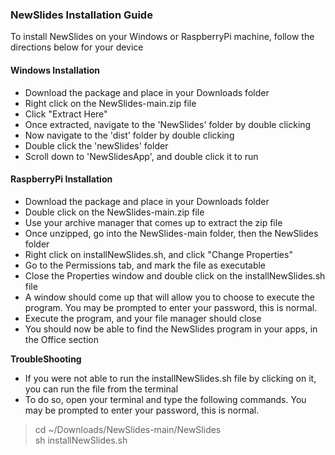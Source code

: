 ### NewSlides Installation Guide
To install NewSlides on your Windows or RaspberryPi machine, follow the directions below for your device

#### Windows Installation
- Download the package and place in your Downloads folder
- Right click on the NewSlides-main.zip file
- Click "Extract Here"
- Once extracted, navigate to the 'NewSlides' folder by double clicking
- Now navigate to the 'dist' folder by double clicking
- Double click the 'newSlides' folder
- Scroll down to 'NewSlidesApp', and double click it to run

#### RaspberryPi Installation
- Download the package and place in your Downloads folder
- Double click on the NewSlides-main.zip file
- Use your archive manager that comes up to extract the zip file
- Once unzipped, go into the NewSlides-main folder, then the NewSlides folder
- Right click on installNewSlides.sh, and click "Change Properties"
- Go to the Permissions tab, and mark the file as executable
- Close the Properties window and double click on the installNewSlides.sh file
- A window should come up that will allow you to choose to execute the program. You may be prompted to enter your password, this is normal. 
- Execute the program, and your file manager should close
- You should now be able to find the NewSlides program in your apps, in the Office section

**TroubleShooting**
- If you were not able to run the installNewSlides.sh file by clicking on it, you can run the file from the terminal 
- To do so, open your terminal and type the following commands. You may be prompted to enter your password, this is normal. 
> cd ~/Downloads/NewSlides-main/NewSlides<br>
> sh installNewSlides.sh
